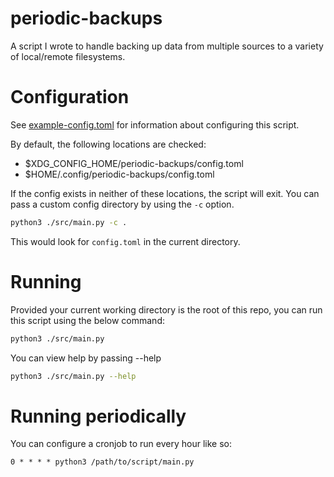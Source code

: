 # periodic-backups
A script I wrote to handle backing up data from multiple sources
to a variety of local/remote filesystems.

# Configuration
See [example-config.toml](example-config.toml) for information about configuring
this script.

By default, the following locations are checked:
- $XDG_CONFIG_HOME/periodic-backups/config.toml
- $HOME/.config/periodic-backups/config.toml

If the config exists in neither of these locations, the script will exit.
You can pass a custom config directory by using the `-c` option.
```sh
python3 ./src/main.py -c .
```
This would look for `config.toml` in the current directory.

# Running
Provided your current working directory is the root of this repo,
you can run this script using the below command:
```sh
python3 ./src/main.py
```

You can view help by passing --help
```sh
python3 ./src/main.py --help
```

# Running periodically
You can configure a cronjob to run every hour like so:
```
0 * * * * python3 /path/to/script/main.py
```
